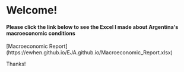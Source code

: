<h1> Welcome! </h1>
<h4>Please click the link below to see the Excel I made about Argentina's macroeconomic conditions</h4>
[Macroeconomic Report](https://ewhen.github.io/EJA.github.io/Macroeconomic_Report.xlsx)
<p> Thanks! </p>
